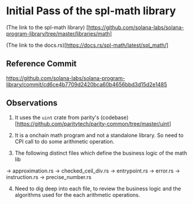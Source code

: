 # Initial Pass of the spl-math library

(The link to the spl-math library)
[https://github.com/solana-labs/solana-program-library/tree/master/libraries/math]

(The link to the docs.rs)[https://docs.rs/spl-math/latest/spl_math/]

## Reference Commit

https://github.com/solana-labs/solana-program-library/commit/cd6ce4b7709d2420bca60b4656bbd3d15d2e1485


## Observations

1. It uses the ```uint``` crate from parity's (codebase)[https://github.com/paritytech/parity-common/tree/master/uint]

2. It is a onchain math program and not a standalone library. So need to CPI call to do some arithmetic operation.

3. The following distinct files which define the business logic of the math lib

-> approximation.rs
-> checked_ceil_div.rs
-> entrypoint.rs 
-> error.rs
-> instruction.rs
-> precise_number.rs

4. Need to dig deep into each file, to review the business logic and the algorithms used for the each arithmetic operations.